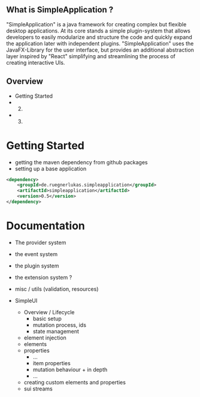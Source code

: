 ## What is SimpleApplication ?

"SimpleApplication" is a java framework for creating complex but flexible desktop applications. At its core stands a 
simple plugin-system that allows developers to easily modularize and structure the code and quickly expand the
application later with independent plugins. "SimpleApplication" uses the JavaFX-Library for the user interface, but
provides an additional abstraction layer inspired by "React" simplifying and streamlining the process of creating
interactive UIs.

## Overview

- Getting Started
- 2.
- 3.







# Getting Started

- getting the maven dependency from github packages
- setting up a base application

```xml
<dependency>
    <groupId>de.ruegnerlukas.simpleapplication</groupId>
    <artifactId>simpleapplication</artifactId>
    <version>0.5</version>
</dependency>
```



# Documentation

- The provider system
- the event system
- the plugin system
- the extension system ?
- misc / utils (validation, resources)

- SimpleUI
  - Overview / Lifecycle
    - basic setup
    - mutation process, ids
    - state management
  - element injection
  - elements
  - properties
    - ...
    - item properties
    - mutation behaviour + in depth
    - ...
  - creating custom elements and properties
  - sui streams
